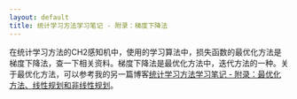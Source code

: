 ```yaml
---
layout: default
title: 统计学习方法学习笔记 - 附录：梯度下降法
---
```

在统计学习方法的CH2感知机中，使用的学习算法中，损失函数的最优化方法是梯度下降法，查一下相关资料。梯度下降法是最优化方法中，迭代方法的一种。关于最优化方法，可以参考我的另一篇博客[统计学习方法学习笔记 - 附录：最优化方法、线性规划和非线性规划]()。

